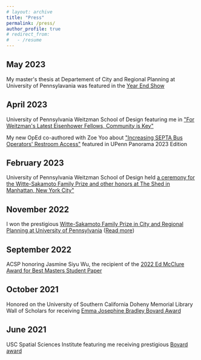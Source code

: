 ```yaml
---
# layout: archive
title: "Press"
permalink: /press/
author_profile: true
# redirect_from:
#   - /resume
---
```




May 2023
---
My master's thesis at Departement of City and Regional Planning at University of Pennsylavania was featured in the [Year End Show](https://www.design.upenn.edu/yes2023/thesis-jasmine-siyu-wu)



April 2023
---
University of Pennsylvania Weitzman School of Design featuring me in ["For Weitzman's Latest Eisenhower Fellows, Community is Key"](https://www.design.upenn.edu/post/weitzmans-latest-eisenhower-fellows-community-key)


My new OpEd co-authored with Zoe Yoo about ["Increasing SEPTA Bus Operators' Restroom Access"](https://www.pennpanorama.com/septa-operator-restroom-access) featured in UPenn Panorama 2023 Edition


February 2023
---
University of Pennsylvania Weitzman School of Design held [a ceremony for the Witte-Sakamoto Family Prize and other honors at The Shed in Manhattan, New York City"](https://www.design.upenn.edu/post/weitzmans-annual-celebration-visionary-architecture-and-planning-returns-new-york)


November 2022
---
I won the prestigious [Witte-Sakamoto Family Prize in City and Regional Planning at University of Pennsylvania](https://www.design.upenn.edu/news/post/weitzman-honor-diller-scofidio-renfro-and-hartford400) ([Read more](https://awards.design.upenn.edu/winner/jasmine-siyu-wu-mcp23))


September 2022
---
ACSP honoring Jasmine Siyu Wu, the recipient of the [2022 Ed McClure Award for Best Masters Student Paper](https://www.acsp.org/general/custom.asp?page=Wu2022)



October 2021
---
Honored on the University of Southern California Doheny Memorial Library Wall of Scholars for receiving [Emma Josephine Bradley Bovard Award](https://libraries.usc.edu/wallofscholars?award=1441&name=&year=All)



June 2021
---
USC Spatial Sciences Institute featuring me receiving prestigious [Bovard award](https://spatial.usc.edu/geodesign-major-jasmine-wu-receives-prestigious-bovard-award/)

